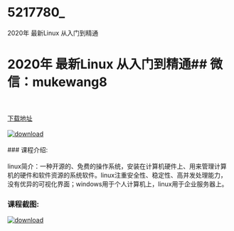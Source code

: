 # 5217780_
2020年 最新Linux 从入门到精通
# 2020年 最新Linux 从入门到精通## 微信：mukewang8
<br/></br>[下载地址](http://www.36tz.cn/article/5217780 "下载地址")
<br/></br>[![download](http://36tz.cn/muke_img/2021_01_1-80-300x203.png "下载地址")](http://www.36tz.cn/article/5217780 "下载地址")
<br/></br>### 课程介绍:<br/></br>linux简介：一种开源的、免费的操作系统，安装在计算机硬件上、用来管理计算机的硬件和软件资源的系统软件。linux注重安全性、稳定性、高并发处理能力，没有优异的可视化界面；windows用于个人计算机上，linux用于企业服务器上。

### 课程截图:
[![download](http://36tz.cn/muke_img/2021_01_2-96.png "下载地址")](http://www.36tz.cn/article/5217780 "下载地址")
